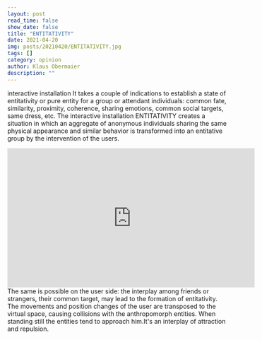 ```yaml
---
layout: post
read_time: false
show_date: false
title: "ENTITATIVITY"
date: 2021-04-20
img: posts/20210420/ENTITATIVITY.jpg
tags: []
category: opinion
author: Klaus Obermaier
description: ""
---
```


interactive installation
It takes a couple of indications to establish a state of entitativity or pure entity for a group or attendant individuals:
common fate, similarity, proximity, coherence, sharing emotions, common social targets, same dress, etc.
The interactive installation ENTITATIVITY creates a situation in which an aggregate of anonymous individuals sharing the same physical appearance and similar behavior is transformed into an entitative group by the intervention of the users.
<iframe width="560" height="315" src="https://youtu.be/uwtZWUq2jNw" title="YouTube video player" frameborder="0" allow="accelerometer; autoplay; clipboard-write; encrypted-media; gyroscope; picture-in-picture" allowfullscreen></iframe>
The same is possible on the user side: the interplay among friends or strangers, their common target, may lead to the formation of entitativity.
The movements and position changes of the user are transposed to the virtual space, causing collisions with the anthropomorph entities. When standing still the entities tend to approach him.It's an interplay of attraction and repulsion.


